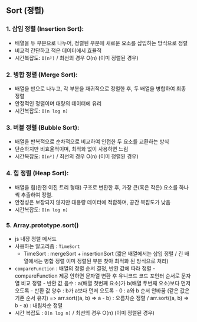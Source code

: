 ## Sort (정렬)

### 1. 삽입 정렬 (Insertion Sort):

- 배열을 두 부분으로 나누어, 정렬된 부분에 새로운 요소를 삽입하는 방식으로 정렬
- 비교적 간단하고 적은 데이터에서 효율적
- 시간복잡도: `O(n²)` / 최선의 경우 O(n) (이미 정렬된 경우)

### 2. 병합 정렬 (Merge Sort):

- 배열을 반으로 나누고, 각 부분을 재귀적으로 정렬한 후, 두 배열을 병합하여 최종 정렬
- 안정적인 정렬이며 대량의 데이터에 유리
- 시간복잡도: `O(n log n)`

### 3. 버블 정렬 (Bubble Sort):

- 배열을 반복적으로 순차적으로 비교하여 인접한 두 요소를 교환하는 방식
- 단순하지만 비효율적이며, 최적화 없이 사용하면 느림
- 시간복잡도: `O(n²)` / 최선의 경우 O(n) (이미 정렬된 경우)

### 4. 힙 정렬 (Heap Sort):

- 배열을 힙(완전 이진 트리 형태) 구조로 변환한 후, 가장 큰(혹은 작은) 요소를 하나씩 추출하여 정렬.
- 안정성은 보장되지 않지만 대용량 데이터에 적합하며, 공간 복잡도가 낮음
- 시간복잡도: `O(n log n)`

### 5. Array.prototype.sort()

- js 내장 정렬 메서드
- 사용하는 알고리즘 : `TimeSort`
  - TimeSort : mergeSort + insertionSort (짧은 배열에서는 삽입 정렬 / 긴 배열에서는 병합 정렬 이미 정렬된 부분 찾아 최적화 된 방식으로 처리)
- `compareFunction` : 배열의 정렬 순서 결정, 반환 값에 따라 정렬 - compareFunction 제공 안하면 문자열 변환 후 유니코드 코드 포인터 순서로 문자열 비교 정렬 - 반환 값 음수 : a(배열 첫번째 요소)가 b(배열 두번째 요소)보다 먼저 오도록 - 반환 값 양수 : b가 a보다 먼저 오도록 - 0 : a와 b 순서 안바꿈 (같은 값은 기존 순서 유지)
  => arr.sort((a, b) => a - b) : 오름차순 정렬 / arr.sort((a, b) => b - a) : 내림차순 정렬
- 시간 복잡도 : `O(n log n)` / 최선의 경우 O(n) (이미 정렬된 경우)
